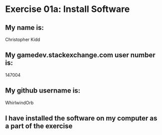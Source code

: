 # Exercise 01a: Install Software

## My name is:
Christopher Kidd

## My gamedev.stackexchange.com user number is:
147004

## My github username is:
WhirlwindOrb

## I have installed the software on my computer as a part of the exercise
